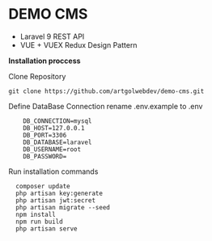 # DEMO CMS 

- Laravel 9 REST API 
- VUE + VUEX Redux Design Pattern 

**Installation proccess**

Clone Repository

`git clone https://github.com/artgolwebdev/demo-cms.git`

Define DataBase Connection
rename .env.example to .env

		DB_CONNECTION=mysql
		DB_HOST=127.0.0.1
		DB_PORT=3306
		DB_DATABASE=laravel
		DB_USERNAME=root
		DB_PASSWORD=

Run installation commands


      composer update 
      php artisan key:generate
      php artisan jwt:secret
      php artisan migrate --seed 
	  npm install
	  npm run build 
	  php artisan serve 

